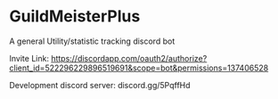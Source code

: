 # GuildMeisterPlus
A general Utility/statistic tracking discord bot

Invite Link: https://discordapp.com/oauth2/authorize?client_id=522296229896519691&scope=bot&permissions=137406528

Development discord server: discord.gg/5PqffHd
